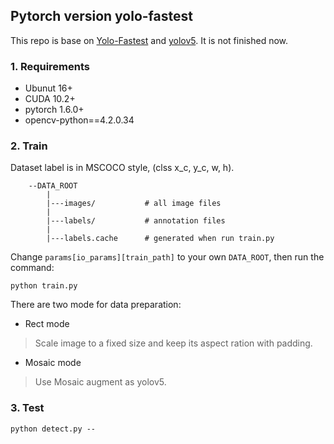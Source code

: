 ## Pytorch version yolo-fastest

This repo is base on [Yolo-Fastest](https://github.com/dog-qiuqiu/Yolo-Fastest) and [yolov5](https://github.com/ultralytics/yolov5). It is not finished now. 

### 1. Requirements
- Ubunut 16+
- CUDA 10.2+
- pytorch 1.6.0+
- opencv-python==4.2.0.34

### 2. Train
Dataset label is in MSCOCO style, (clss x_c, y_c, w, h).
```
    --DATA_ROOT
        |
        |---images/           # all image files
        |
        |---labels/           # annotation files
        |
        |---labels.cache      # generated when run train.py
```

Change `params[io_params][train_path]` to your own `DATA_ROOT`, then run the command:
```
python train.py
```

There are two mode for data preparation:
- Rect mode 
 > Scale image to a fixed size and keep its aspect ration with padding.
- Mosaic mode
 > Use Mosaic augment as yolov5. 


### 3. Test
```
python detect.py --
```